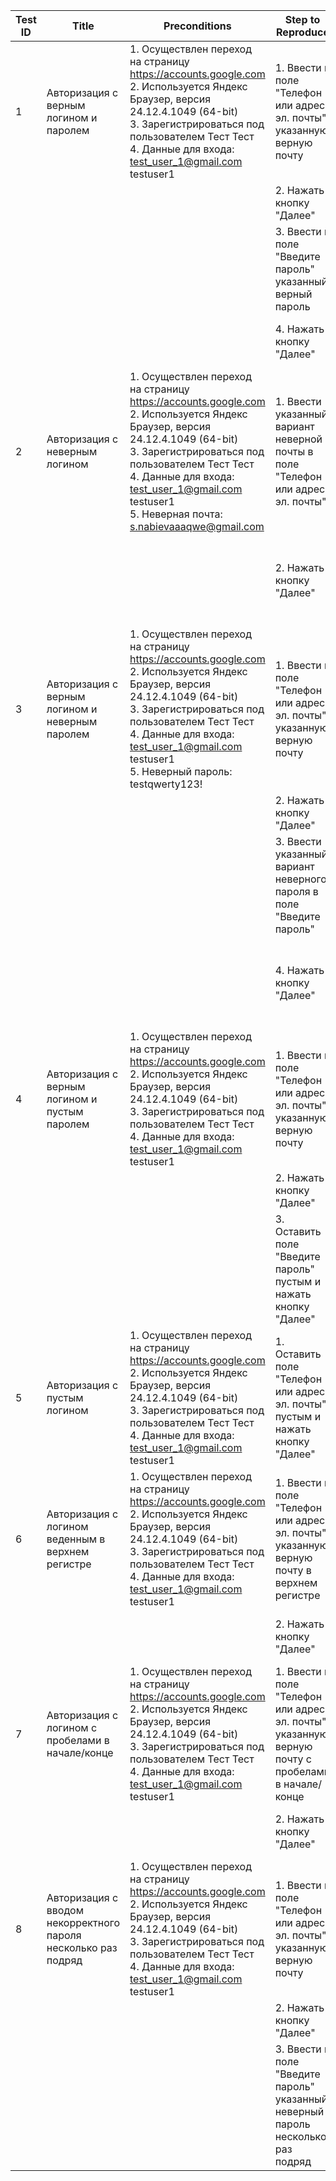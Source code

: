 | **Test ID** | **Title**                                                   | **Preconditions**                                                                                                                                              | **Step to Reproduce**                                                                                        | **Expected Results**                                                                                                         | **Priority** | **Status** |
|-------------|-------------------------------------------------------------|----------------------------------------------------------------------------------------------------------------------------------------------------------------|--------------------------------------------------------------------------------------------------------------|-----------------------------------------------------------------------------------------------------------------------------|--------------|------------|
| 1           | Авторизация с верным логином и паролем                      | 1. Осуществлен переход на страницу https://accounts.google.com <br> 2. Используется Яндекс Браузер, версия 24.12.4.1049 (64-bit) <br> 3. Зарегистрироваться под пользователем Тест Тест <br> 4. Данные для входа: <br> test_user_1@gmail.com <br> testuser1 | 1. Ввести в поле "Телефон или адрес эл. почты" указанную верную почту                                         | Введенные данные отображаются на странице                                                                                   | A            | Passed     |
|             |                                                             |                                                                                                                                                                | 2. Нажать кнопку "Далее"                                                                                       | Выполнен переход на страницу ввода пароля                                                                                     |              |            |
|             |                                                             |                                                                                                                                                                | 3. Ввести в поле "Введите пароль" указанный верный пароль                                                     | Введенный пароль отображается в зашифрованном виде                                                                          |              |            |
|             |                                                             |                                                                                                                                                                | 4. Нажать кнопку "Далее"                                                                                       | Выполнен переход на страницу авторизированного пользователя                                                                 |              |            |
| 2           | Авторизация с неверным логином                              | 1. Осуществлен переход на страницу https://accounts.google.com <br> 2. Используется Яндекс Браузер, версия 24.12.4.1049 (64-bit) <br> 3. Зарегистрироваться под пользователем Тест Тест <br> 4. Данные для входа: <br> test_user_1@gmail.com <br> testuser1 <br> 5. Неверная почта: <br> s.nabievaaaqwe@gmail.com | 1. Ввести указанный вариант неверной почты в поле "Телефон или адрес эл. почты"                                 | Введенные данные отображаются на странице                                                                                   | A            | Passed     |
|             |                                                             |                                                                                                                                                                | 2. Нажать кнопку "Далее"                                                                                       | Поле подсвечивается красным цветом с сообщением под ним "Не удалось найти аккаунт Google"                                      |              |            |
| 3           | Авторизация с верным логином и неверным паролем             | 1. Осуществлен переход на страницу https://accounts.google.com <br> 2. Используется Яндекс Браузер, версия 24.12.4.1049 (64-bit) <br> 3. Зарегистрироваться под пользователем Тест Тест <br> 4. Данные для входа: <br> test_user_1@gmail.com <br> testuser1 <br> 5. Неверный пароль: <br> testqwerty123! | 1. Ввести в поле "Телефон или адрес эл. почты" указанную верную почту                                         | Введенные данные отображаются на странице                                                                                   | A            | Passed     |
|             |                                                             |                                                                                                                                                                | 2. Нажать кнопку "Далее"                                                                                       | Выполнен переход на страницу ввода пароля                                                                                     |              |            |
|             |                                                             |                                                                                                                                                                | 3. Ввести указанный вариант неверного пароля в поле "Введите пароль"                                          | Введенный пароль отображается в зашифрованном виде                                                                          |              |            |
|             |                                                             |                                                                                                                                                                | 4. Нажать кнопку "Далее"                                                                                       | Авторизация не выполнена. Поле подсвечивается красным цветом с сообщением под ним "Неверный пароль..."                       |              |            |
| 4           | Авторизация с верным логином и пустым паролем               | 1. Осуществлен переход на страницу https://accounts.google.com <br> 2. Используется Яндекс Браузер, версия 24.12.4.1049 (64-bit) <br> 3. Зарегистрироваться под пользователем Тест Тест <br> 4. Данные для входа: <br> test_user_1@gmail.com <br> testuser1 | 1. Ввести в поле "Телефон или адрес эл. почты" указанную верную почту                                         | Введенные данные отображаются на странице                                                                                   | A            | Passed     |
|             |                                                             |                                                                                                                                                                | 2. Нажать кнопку "Далее"                                                                                       | Выполнен переход на страницу ввода пароля                                                                                     |              |            |
|             |                                                             |                                                                                                                                                                | 3. Оставить поле "Введите пароль" пустым и нажать кнопку "Далее"                                              | Авторизация не выполнена. Поле подсвечивается красным цветом с сообщением под ним "Введите пароль"                            |              |            |
| 5           | Авторизация с пустым логином                                | 1. Осуществлен переход на страницу https://accounts.google.com <br> 2. Используется Яндекс Браузер, версия 24.12.4.1049 (64-bit) <br> 3. Зарегистрироваться под пользователем Тест Тест <br> 4. Данные для входа: <br> test_user_1@gmail.com <br> testuser1 | 1. Оставить поле "Телефон или адрес эл. почты" пустым и нажать кнопку "Далее"                                 | Поле подсвечивается красным цветом с сообщением под ним "Введите адрес электронной почты или номер телефона"                 | A            | Passed     |
| 6           | Авторизация с логином веденным в верхнем регистре           | 1. Осуществлен переход на страницу https://accounts.google.com <br> 2. Используется Яндекс Браузер, версия 24.12.4.1049 (64-bit) <br> 3. Зарегистрироваться под пользователем Тест Тест <br> 4. Данные для входа: <br> test_user_1@gmail.com <br> testuser1 | 1. Ввести в поле "Телефон или адрес эл. почты" указанную верную почту в верхнем регистре                      | Введенные данные отображаются на странице в верхнем регистре                                                                | A            | Passed     |
|             |                                                             |                                                                                                                                                                | 2. Нажать кнопку "Далее"                                                                                       | Почта принята. Выполнен переход на страницу ввода пароля                                                                     |              |            |
| 7           | Авторизация с логином с пробелами в начале/конце             | 1. Осуществлен переход на страницу https://accounts.google.com <br> 2. Используется Яндекс Браузер, версия 24.12.4.1049 (64-bit) <br> 3. Зарегистрироваться под пользователем Тест Тест <br> 4. Данные для входа: <br> test_user_1@gmail.com <br> testuser1 | 1. Ввести в поле "Телефон или адрес эл. почты" указанную верную почту с пробелами в начале/конце               | Введенные данные отображаются на странице с пробелами                                                                       | A            | Passed     |
|             |                                                             |                                                                                                                                                                | 2. Нажать кнопку "Далее"                                                                                       | Почта принята. Выполнен переход на страницу ввода пароля                                                                     |              |            |
| 8           | Авторизация с вводом некорректного пароля несколько раз подряд | 1. Осуществлен переход на страницу https://accounts.google.com <br> 2. Используется Яндекс Браузер, версия 24.12.4.1049 (64-bit) <br> 3. Зарегистрироваться под пользователем Тест Тест <br> 4. Данные для входа: <br> test_user_1@gmail.com <br> testuser1 | 1. Ввести в поле "Телефон или адрес эл. почты" указанную верную почту                                         | Введенные данные отображаются на странице                                                                                   | A            | Passed     |
|             |                                                             |                                                                                                                                                                | 2. Нажать кнопку "Далее"                                                                                       | Выполнен переход на страницу ввода пароля                                                                                     |              |            |
|             |                                                             |                                                                                                                                                                | 3. Ввести в поле "Введите пароль" указанный неверный пароль несколько раз подряд                             | Пароль не принят. Выведено сообщение "Неверный пароль. Повторите попытку или нажмите на ссылку "Забыли пароль?"               |              |            |
